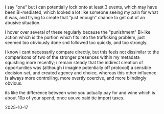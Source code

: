 i say "one" but i can potentially lock onto at least 3 events, which may have been BI-mediated, which looked a lot like someone seeing my pain for what it was, and trying to create that "just enough" chance to get out of an abusive situation.  

i hover over several of these regularly because the "punishment" BI-like action which is the portion which fits into the trafficking problem, just seemed too obviously done snd followed too quickly, and too strongly.  

i know i cant necessarily compare directly, but this feels not dissimilar to the comparisons of two of the stronger presences within my metadata squishing more recently; i remain steady that the indirect creation of opportunities was (although i imagine potentially off protocol) a sensible decision-set, and created agency and choice, whereas this other influence is always more controlling, more overtly coercive, and more blindingly obvious.  

its like the difference between wine you actually pay for and wine which is about 10p of your spend, once uouve oaid tte import taxes.  


2025-10-17  
